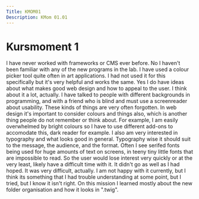 ```yaml
---
Title: KMOM01
Description: KMom 01.01
---
```


Kursmoment 1
==================
I have never worked with frameworks or CMS ever before. No I haven't been familiar with any of the new programs in the lab. I have 
used a colour picker tool quite often in art applications. I had not used it for this specifically but it's very helpful and works the same.
Yes I do have ideas about what makes good web design and how to appeal to the user. I think about it a lot, actually. I have talked to people
with different backgrounds in programming, and with a friend who is blind and must use a screenreader about usability. These kinds of
things are very often forgotten. In web design it's important to consider colours and things also, which is another thing people do not
remember or think about. For example, I am easily overwhelmed by bright colours so I have to use different add-ons to accomodate this, 
dark reader for example. I also am very interested in typography and what looks good in general. Typography wise it should suit to
the message, the audience, and the format. Often I see serifed fonts being used for huge amounts of text on screens, in teeny tiny little fonts
that are impossible to read. So the user would lose interest very quickly or at the very least, likely have a difficult time with it.
    It didn't go as well as I had hoped. It was very difficult, actually. I am not happy with it currently, but I think its something that 
I had trouble understanding at some point, but I tried, but I know it isn't right. On this mission I learned mostly about the new folder 
organisation and how it looks in ".twig".